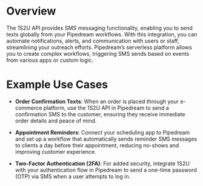 # Overview

The 1S2U API provides SMS messaging functionality, enabling you to send texts globally from your Pipedream workflows. With this integration, you can automate notifications, alerts, and communication with users or staff, streamlining your outreach efforts. Pipedream’s serverless platform allows you to create complex workflows, triggering SMS sends based on events from various apps or custom logic.

# Example Use Cases

- **Order Confirmation Texts**: When an order is placed through your e-commerce platform, use the 1S2U API in Pipedream to send a confirmation SMS to the customer, ensuring they receive immediate order details and peace of mind.

- **Appointment Reminders**: Connect your scheduling app to Pipedream and set up a workflow that automatically sends reminder SMS messages to clients a day before their appointment, reducing no-shows and improving customer experience.

- **Two-Factor Authentication (2FA)**: For added security, integrate 1S2U with your authentication flow in Pipedream to send a one-time password (OTP) via SMS when a user attempts to log in.

